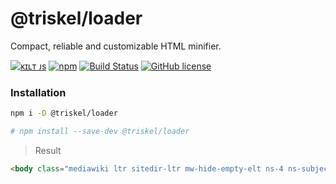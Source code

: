 
# @triskel/loader

Compact, reliable and customizable HTML minifier.

[![ᴋɪʟᴛ ᴊs](https://jesus.germade.es/assets/images/badge-kiltjs.svg)](https://github.com/kiltjs)
[![npm](https://img.shields.io/npm/v/@triskel/loader.svg)](https://www.npmjs.com/package/@triskel/loader)
[![Build Status](https://travis-ci.org/triskeljs/loader.svg?branch=master)](https://travis-ci.org/triskeljs/loader)
[![GitHub license](https://img.shields.io/badge/license-MIT-blue.svg)](LICENSE)


### Installation

``` sh
npm i -D @triskel/loader

# npm install --save-dev @triskel/loader
```

> Result

``` html
<body class="mediawiki ltr sitedir-ltr mw-hide-empty-elt ns-4 ns-subject page-Wikipedia_Portada rootpage-Wikipedia_Portada skin-vector action-view"><div id="mw-page-base" class="noprint"></div><div id="mw-head-base" class="noprint"></div><div id="content" class="mw-body" role="main"><a id="top"></a><div id="siteNotice" class="mw-body-content"></div><div class="mw-indicators mw-body-content"></div><h1 id="firstHeading" class="firstHeading" lang="es">Wikipedia:Portada</h1><div id="bodyContent" class="mw-body-content"><div id="siteSub">De Wikipedia, la enciclopedia libre</div><div id="contentSub"></div><div id="jump-to-nav" class="mw-jump">Saltar a:          <a href="#mw-head">navegación</a>,           <a href="#p-search">búsqueda</a></div><div id="mw-content-text" lang="es" dir="ltr" class="mw-content-ltr"><table style="margin:4px 0 0 0;width:100%;background:none"><tr><td class="MainPageBG" style="width:100%;border:1px solid #C7D0F8;background:#F2F5FD;vertical-align:top;color:#000;-moz-border-radius:4px;-webkit-border-radius:4px;border-radius:4px;">
```
